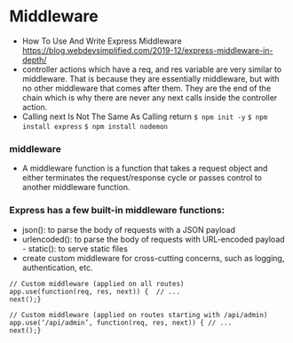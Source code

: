 # Middleware
- How To Use And Write Express Middleware https://blog.webdevsimplified.com/2019-12/express-middleware-in-depth/
- controller actions which have a req, and res variable are very similar to middleware. That is because they are essentially middleware, but with no other middleware that comes after them. They are the end of the chain which is why there are never any next calls inside the controller action.
- Calling next Is Not The Same As Calling return
```$ npm init -y```
```$ npm install express```
```$ npm install nodemon```
### middleware
- A middleware function is a function that takes a request object and either terminates the request/response cycle or passes control to another middleware function.
### Express has a few built-in middleware functions:
- json(): to parse the body of requests with a JSON payload
- urlencoded(): to parse the body of requests with URL-encoded payload - static(): to serve static files
- create custom middleware for cross-cutting concerns, such as logging, authentication, etc.
```
// Custom middleware (applied on all routes)
app.use(function(req, res, next)) {  // ...
next();}
```
```
// Custom middleware (applied on routes starting with /api/admin)
app.use(‘/api/admin’, function(req, res, next)) { // ...
next();}
```